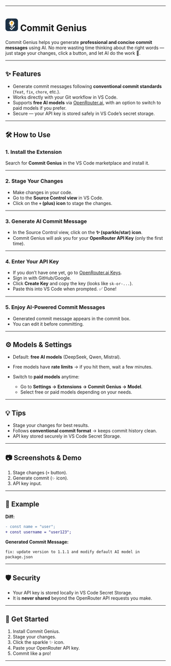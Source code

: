 
---

# <img src="./icon.png" alt="Commit Genius Logo" width="40"/> Commit Genius

Commit Genius helps you generate **professional and concise commit messages** using AI.
No more wasting time thinking about the right words — just stage your changes, click a button, and let AI do the work 🚀.

---

## ✨ Features

* Generate commit messages following **conventional commit standards** (`feat`, `fix`, `chore`, etc.).
* Works directly with your Git workflow in VS Code.
* Supports **free AI models** via [OpenRouter.ai](https://openrouter.ai), with an option to switch to paid models if you prefer.
* Secure — your API key is stored safely in VS Code’s secret storage.

---

## 🛠️ How to Use

### 1. Install the Extension

Search for **Commit Genius** in the VS Code marketplace and install it.

---

### 2. Stage Your Changes

* Make changes in your code.
* Go to the **Source Control view** in VS Code.
* Click on the **`+` (plus) icon** to stage the changes.


---

### 3. Generate AI Commit Message

* In the Source Control view, click on the **✨ (sparkle/star) icon**.
* Commit Genius will ask you for your **OpenRouter API Key** (only the first time).


---

### 4. Enter Your API Key

* If you don’t have one yet, go to [OpenRouter.ai Keys](https://openrouter.ai/keys).
* Sign in with GitHub/Google.
* Click **Create Key** and copy the key (looks like `sk-or-...`).
* Paste this into VS Code when prompted. ✅ Done!

---

### 5. Enjoy AI-Powered Commit Messages

* Generated commit message appears in the commit box.
* You can edit it before committing.

---

## ⚙️ Models & Settings

* Default: **free AI models** (DeepSeek, Qwen, Mistral).
* Free models have **rate limits** → if you hit them, wait a few minutes.
* Switch to **paid models** anytime:

  * Go to **Settings → Extensions → Commit Genius → Model**.
  * Select free or paid models depending on your needs.

---

## 💡 Tips

* Stage your changes for best results.
* Follows **conventional commit format** → keeps commit history clean.
* API key stored securely in VS Code Secret Storage.

---

## 📷 Screenshots & Demo

1. Stage changes (`+` button).
2. Generate commit (`✨` icon).
3. API key input.


---

## 📝 Example

**Diff:**

```diff
- const name = "user";
+ const username = "user123";
```

**Generated Commit Message:**

```
fix: update version to 1.1.1 and modify default AI model in package.json
```

---

## 🛡️ Security

* Your API key is stored locally in VS Code Secret Storage.
* It is **never shared** beyond the OpenRouter API requests you make.

---

## 🚀 Get Started

1. Install Commit Genius.
2. Stage your changes.
3. Click the sparkle ✨ icon.
4. Paste your OpenRouter API key.
5. Commit like a pro!

---



